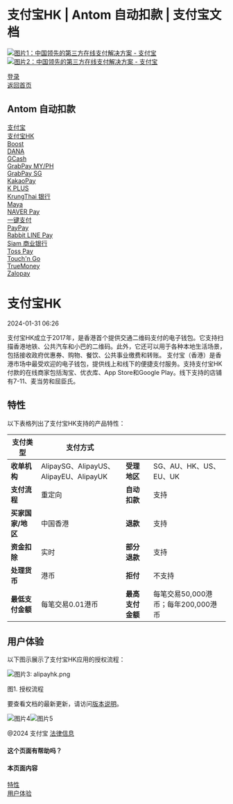 支付宝HK | Antom 自动扣款 | 支付宝文档
===============

[![图片1：中国领先的第三方在线支付解决方案 - 支付宝](https://ac.alipay.com/storage/2024/3/26/d66c43c0-440d-4c97-9976-f2028a2c8c5e.svg)![图片2：中国领先的第三方在线支付解决方案 - 支付宝](https://ac.alipay.com/storage/2024/3/26/a48bd336-aea0-4f16-bf83-616eacbb4434.svg)](/docs/)

[登录](https://global.alipay.com/ilogin/account_login.htm?goto=https%3A%2F%2Fglobal.alipay.com%2Fdocs%2Fac%2Fantomad%2Falipayhk)  
[返回首页](../../)

Antom 自动扣款
--------------

[支付宝](/docs/ac/antomad/alipay)  
[支付宝HK](/docs/ac/antomad/alipayhk)  
[Boost](/docs/ac/antomad/boost)  
[DANA](/docs/ac/antomad/dana)  
[GCash](/docs/ac/antomad/gcash)  
[GrabPay MY/PH](/docs/ac/antomad/grabpay_myph)  
[GrabPay SG](/docs/ac/antomad/grabpay_sg)  
[KakaoPay](/docs/ac/antomad/kakaopay)  
[K PLUS](/docs/ac/antomad/kplus)  
[KrungThai 银行](/docs/ac/antomad/ktb)  
[Maya](/docs/ac/antomad/maya)  
[NAVER Pay](/docs/ac/antomad/naverpay)  
[一键支付](/docs/ac/antomad/one_click)  
[PayPay](/docs/ac/antomad/paypay)  
[Rabbit LINE Pay](/docs/ac/antomad/rabbitlinepay)  
[Siam 商业银行](/docs/ac/antomad/scb)  
[Toss Pay](/docs/ac/antomad/toss_pay_autodebit)  
[Touch'n Go](/docs/ac/antomad/touchngo)  
[TrueMoney](/docs/ac/antomad/truemoney)  
[Zalopay](/docs/ac/antomad/zalopay)  

支付宝HK
========

2024-01-31 06:26

支付宝HK成立于2017年，是香港首个提供交通二维码支付的电子钱包。它支持扫描香港地铁、公共汽车和小巴的二维码。此外，它还可以用于各种本地生活场景，包括接收政府优惠券、购物、餐饮、公共事业缴费和转账。
支付宝（香港）是香港市场中最受欢迎的电子钱包，提供线上和线下的便捷支付服务。支持支付宝HK付款的在线商家包括淘宝、优衣库、App Store和Google Play。线下支持的店铺有7-11、麦当劳和屈臣氏。

**特性**
----------

以下表格列出了支付宝HK支持的产品特性：

| **支付类型** | **支付方式** | | |
| --- | --- | --- | --- |
| **收单机构** | AlipaySG、AlipayUS、AlipayEU、AlipayUK | **受理地区** | SG、AU、HK、US、EU、UK |
| **支付流程** | 重定向 | **自动扣款** | 支持 |
| **买家国家/地区** | 中国香港 | **退款** | 支持 |
| **资金扣除** | 实时 | **部分退款** | 支持 |
| **处理货币** | 港币 | **拒付** | 不支持 |
| **最低支付金额** | 每笔交易0.01港币 | **最高支付金额** | 每笔交易50,000港币；每年200,000港币 |

**用户体验**
-------------

以下图示展示了支付宝HK应用的授权流程：

![图片3: alipayhk.png](https://idocs-assets.marmot-cloud.com/storage/idocs87c36dc8dac653c1/1665322173136-52993d2f-8257-4601-bbac-0e0b6d0bd636.png)

图1. 授权流程

要查看文档的最新更新，请访问[版本说明](https://global.alipay.com/docs/releasenotes)。

![图片4](https://ac.alipay.com/storage/2021/5/20/19b2c126-9442-4f16-8f20-e539b1db482a.png)![图片5](https://ac.alipay.com/storage/2021/5/20/e9f3f154-dbf0-455f-89f0-b3d4e0c14481.png)

@2024 支付宝 [法律信息](https://global.alipay.com/docs/ac/platform/membership)

#### 这个页面有帮助吗？

#### 本页面内容

[特性](#4Y35Y "特性")  
[用户体验](#wscYG "用户体验")
